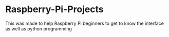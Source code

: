 # Raspberry-Pi-Projects
This was made to help Raspberry Pi beginners to get to know
the interface as well as python programming
